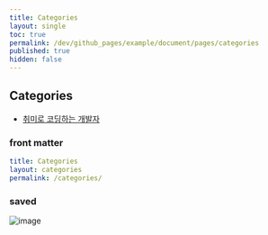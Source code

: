 ```yaml
---
title: Categories
layout: single
toc: true
permalink: /dev/github_pages/example/document/pages/categories
published: true
hidden: false
---
```


<head>
  <base target="_blank">
</head>



## Categories

- [취미로 코딩하는 개발자](https://devinlife.com/howto%20github%20pages/category-tag/#2-categories-%ED%8E%98%EC%9D%B4%EC%A7%80-%EB%93%B1%EB%A1%9D%ED%95%98%EA%B8%B0)

### front matter

```yml
title: Categories
layout: categories
permalink: /categories/
```

### saved

![image](https://user-images.githubusercontent.com/92285528/143070657-4a48bd0f-7f90-4aa2-aab4-881bb9f3f29c.png)

